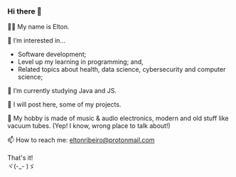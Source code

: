 ### Hi there 👋


👦🏻 My name is Elton. <br>

👀 I’m interested in...
  - Software development;
  - Level up my learning in programming; and,
  - Related topics about health, data science, cybersecurity and computer science; <br>  
  
🌱 I’m currently studying Java and JS. <br>

💞️ I will post here, some of my projects. <br>

🎺 My hobby is made of music & audio electronics, modern and old stuff like vacuum tubes. (Yep! I know, wrong place to talk about!) <br>

📫 How to reach me: eltonribeiro@protonmail.com <br>
<br>
That's it!<br>
ヾ(-_- )ゞ 
